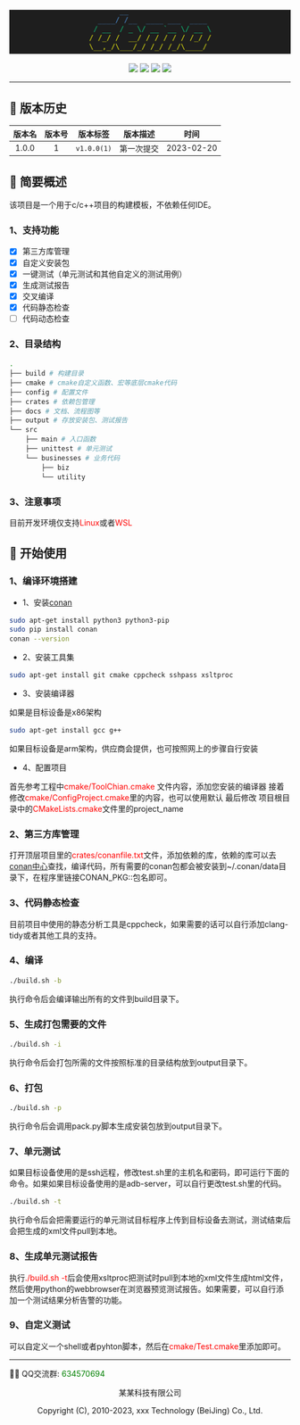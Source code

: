 ![logo](./docs/logo.png)
<p align="center">
    <a href="#Language" alt="Language"><img src="https://img.shields.io/badge/language-cmake%20%7C%20shell%20%7C%20python%20%7C%20c%2Fc%2B%2B-blue" /></a>
    <a href="#arch" alt="arch"><img src="https://img.shields.io/badge/arch-arm%20%7C%20x86-important" /></a>
    <a href="#platform" alt="platform"><img src="https://img.shields.io/badge/platform-linux-blueviolet" /></a>
    <a href="#pm" alt="pm"><img src="https://img.shields.io/badge/pm-conan-brightgreen" /></a>
</p>

***

## 📒 版本历史

| 版本名 | 版本号 |  版本标签   |  版本描述  |    时间    |
| :----: | :----: | :---------: | :--------: | :--------: |
| 1.0.0  |   1    | `v1.0.0(1)` | 第一次提交 | 2023-02-20 |

## 📒 简要概述
该项目是一个用于c/c++项目的构建模板，不依赖任何IDE。
### 1、支持功能
+ [X] 第三方库管理
+ [X] 自定义安装包
+ [X] 一键测试（单元测试和其他自定义的测试用例）
+ [X] 生成测试报告
+ [X] 交叉编译
+ [X] 代码静态检查
+ [ ] 代码动态检查

### 2、目录结构
```bash
.
├── build # 构建目录
├── cmake # cmake自定义函数、宏等底层cmake代码
├── config # 配置文件
├── crates # 依赖包管理
├── docs # 文档、流程图等
├── output # 存放安装包、测试报告
└── src
    ├── main # 入口函数
    ├── unittest # 单元测试
    └── businesses # 业务代码
        ├── biz
        └── utility
```

### 3、注意事项
目前开发环境仅支持<font color = red>Linux</font>或者<font color = red>WSL</font>

## 📒 开始使用
### 1、编译环境搭建
+ 1、安装[conan][1]
```bash
sudo apt-get install python3 python3-pip
sudo pip install conan
conan --version
```

+ 2、安装工具集
```bash
sudo apt-get install git cmake cppcheck sshpass xsltproc
```

+ 3、安装编译器

如果是目标设备是x86架构
```bash
sudo apt-get install gcc g++
```

如果目标设备是arm架构，供应商会提供，也可按照网上的步骤自行安装

+ 4、配置项目

首先参考工程中<font color = red>cmake/ToolChian.cmake</font> 文件内容，添加您安装的编译器
接着修改<font color = red>cmake/ConfigProject.cmake</font>里的内容，也可以使用默认
最后修改 项目根目录中的<font color = red>CMakeLists.cmake</font>文件里的project_name


### 2、第三方库管理
打开顶层项目里的<font color = red>crates/conanfile.txt</font>文件，添加依赖的库，依赖的库可以去[conan中心][1]查找，编译代码，所有需要的conan包都会被安装到~/.conan/data目录下，在程序里链接CONAN_PKG::包名即可。

### 3、代码静态检查
目前项目中使用的静态分析工具是cppcheck，如果需要的话可以自行添加clang-tidy或者其他工具的支持。

### 4、编译
``` bash
./build.sh -b
```

执行命令后会编译输出所有的文件到build目录下。

### 5、生成打包需要的文件
``` bash
./build.sh -i
```

执行命令后会打包所需的文件按照标准的目录结构放到output目录下。


### 6、打包
``` bash
./build.sh -p
```

执行命令后会调用pack.py脚本生成安装包放到output目录下。


### 7、单元测试
如果目标设备使用的是ssh远程，修改test.sh里的主机名和密码，即可运行下面的命令。如果如果目标设备使用的是adb-server，可以自行更改test.sh里的代码。
``` bash
./build.sh -t
```
执行命令后会把需要运行的单元测试目标程序上传到目标设备去测试，测试结束后会把生成的xml文件pull到本地。

### 8、生成单元测试报告
执行<font color = red>./build.sh -t</font>后会使用xsltproc把测试时pull到本地的xml文件生成html文件，然后使用python的webbrowser在浏览器预览测试报告。如果需要，可以自行添加一个测试结果分析告警的功能。

### 9、自定义测试
可以自定义一个shell或者pyhton脚本，然后在<font color = red>cmake/Test.cmake</font>里添加即可。

***
👩‍💻 QQ交流群: <font color = green>634570694</font>

<p align="center">某某科技有限公司<p>

<p align="center">Copyright (C), 2010-2023, xxx Technology (BeiJing) Co., Ltd.<p>

[1]: https://conan.io/center
